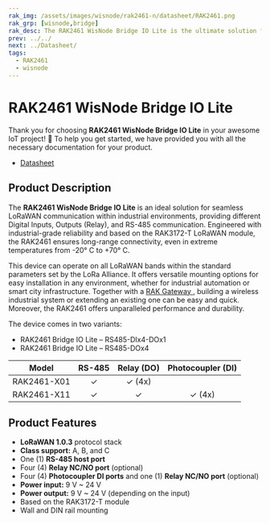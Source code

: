 ```yaml
---
rak_img: /assets/images/wisnode/rak2461-n/datasheet/RAK2461.png
rak_grp: [wisnode,bridge]
rak_desc: The RAK2461 WisNode Bridge IO Lite is the ultimate solution for seamless LoRaWAN communication in industrial environments. It has industrial-grade reliability and is based on the RAK3172-T LoRaWAN module, ensuring long-range connectivity even in harsh temperature conditions.
prev: ../../
next: ../Datasheet/
tags:
  - RAK2461
  - wisnode
---
```


# RAK2461 WisNode Bridge IO Lite

Thank you for choosing **RAK2461 WisNode Bridge IO Lite** in your awesome IoT project! 🎉 To help you get started, we have provided you with all the necessary documentation for your product.


* <a href="../Datasheet/" target="_blank">Datasheet</a>


## Product Description

The **RAK2461 WisNode Bridge IO Lite** is an ideal solution for seamless LoRaWAN communication within industrial environments, providing different Digital Inputs, Outputs (Relay), and RS-485 communication. Engineered with industrial-grade reliability and based on the RAK3172-T LoRaWAN module, the RAK2461 ensures long-range connectivity, even in extreme temperatures from -20°&nbsp;C to +70°&nbsp;C.

This device can operate on all LoRaWAN bands within the standard parameters set by the LoRa Alliance. It offers versatile mounting options for easy installation in any environment, whether for industrial automation or smart city infrastructure. Together with a <a href="https://docs.rakwireless.com/Product-Categories/WisGate/" target="_blank"> RAK Gateway </a>, building a wireless industrial system or extending an existing one can be easy and quick. Moreover, the RAK2461 offers unparalleled performance and durability.

The device comes in two variants:

- RAK2461 Bridge IO Lite – RS485-DIx4-DOx1
- RAK2461 Bridge IO Lite – RS485-DOx4

| Model       | RS-485 | Relay (DO) | Photocoupler (DI) |
| ----------- | :----: | :--------: | :---------------: |
| RAK2461-X01 | ✓      | ✓ (4x)     |                   |
| RAK2461-X11 | ✓      | ✓          | ✓ (4x)            |



## Product Features

- **LoRaWAN 1.0.3** protocol stack
- **Class support:** A, B, and C
- One (1) **RS-485 host port**
- Four (4) **Relay NC/NO port** (optional)
- Four (4) **Photocoupler DI ports** and one (1) **Relay NC/NO port** (optional)
- **Power input:** 9&nbsp;V ~ 24&nbsp;V
- **Power output:** 9&nbsp;V ~ 24&nbsp;V (depending on the input)
- Based on the RAK3172-T module
- Wall and DIN rail mounting
